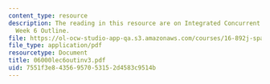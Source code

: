 ```yaml
---
content_type: resource
description: The reading in this resource are on Integrated Concurrent Engineering
  Week 6 Outline.
file: https://ol-ocw-studio-app-qa.s3.amazonaws.com/courses/16-892j-space-system-architecture-and-design-fall-2004/7551f3e84356957053152d4583c9514b_06000lec6outinv3.pdf
file_type: application/pdf
resourcetype: Document
title: 06000lec6outinv3.pdf
uid: 7551f3e8-4356-9570-5315-2d4583c9514b
---
```

